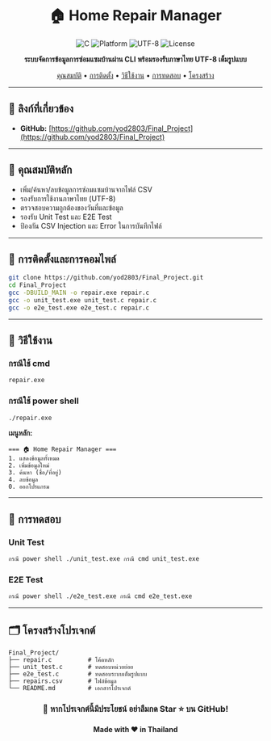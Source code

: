 <div align="center">

# 🏠 Home Repair Manager

![C](https://img.shields.io/badge/Language-C-00599C?style=for-the-badge\&logo=c\&logoColor=white)
![Platform](https://img.shields.io/badge/Platform-Windows-0078D6?style=for-the-badge\&logo=windows\&logoColor=white)
![UTF-8](https://img.shields.io/badge/Encoding-UTF--8-green?style=for-the-badge)
![License](https://img.shields.io/badge/License-MIT-yellow?style=for-the-badge)

**ระบบจัดการข้อมูลการซ่อมแซมบ้านผ่าน CLI พร้อมรองรับภาษาไทย UTF-8 เต็มรูปแบบ**

[คุณสมบัติ](#-คุณสมบัติหลัก) • [การติดตั้ง](#-การติดตั้ง) • [วิธีใช้งาน](#-วิธีใช้งาน) • [การทดสอบ](#-การทดสอบ) • [โครงสร้าง](#-โครงสร้างโปรเจกต์)

</div>

---

## 🔗 ลิงก์ที่เกี่ยวข้อง

* **GitHub:** [https://github.com/yod2803/Final_Project](https://github.com/yod2803/Final_Project)


---

## 🌟 คุณสมบัติหลัก

* เพิ่ม/ค้นหา/ลบข้อมูลการซ่อมแซมบ้านจากไฟล์ CSV
* รองรับการใช้งานภาษาไทย (UTF-8)
* ตรวจสอบความถูกต้องของวันที่และข้อมูล
* รองรับ Unit Test และ E2E Test
* ป้องกัน CSV Injection และ Error ในการบันทึกไฟล์

---

## 🔧 การติดตั้งและการคอมไพล์

```bash
git clone https://github.com/yod2803/Final_Project.git
cd Final_Project
gcc -DBUILD_MAIN -o repair.exe repair.c
gcc -o unit_test.exe unit_test.c repair.c
gcc -o e2e_test.exe e2e_test.c repair.c
```

---

## 🚀 วิธีใช้งาน
### กรณีใช้ cmd 
```bash
repair.exe
```
### กรณีใช้ power shell
```bash
./repair.exe
```


**เมนูหลัก:**

```
=== 🏠 Home Repair Manager ===
1. แสดงข้อมูลทั้งหมด
2. เพิ่มข้อมูลใหม่
3. ค้นหา (ชื่อ/ที่อยู่)
4. ลบข้อมูล
0. ออกโปรแกรม
```

---

## 🧪 การทดสอบ

### Unit Test

```bash
กรณี power shell ./unit_test.exe กรณี cmd unit_test.exe
```

### E2E Test

```bash
กรณี power shell ./e2e_test.exe กรณี cmd e2e_test.exe
```

---

## 🗂️ โครงสร้างโปรเจกต์

```
Final_Project/
├── repair.c          # โค้ดหลัก
├── unit_test.c       # ทดสอบหน่วยย่อย
├── e2e_test.c        # ทดสอบระบบเต็มรูปแบบ
├── repairs.csv       # ไฟล์ข้อมูล
└── README.md         # เอกสารโปรเจกต์
```


<div align="center">

### 🌟 หากโปรเจกต์นี้มีประโยชน์ อย่าลืมกด Star ⭐ บน GitHub!

**Made with ❤️ in Thailand**

</div>
